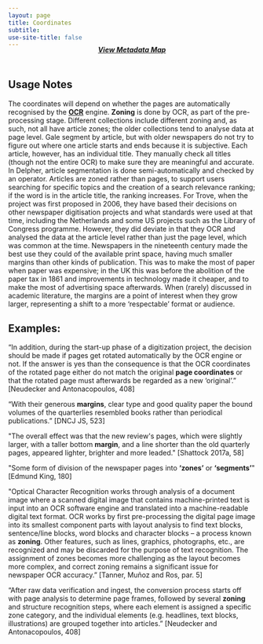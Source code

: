 ```yaml
---
layout: page
title: Coordinates
subtitle:  
use-site-title: false
---
```


<h4 style="text-align:center;font-style:italic;margin-top:-20px;margin-bottom:50px;"><a href="../../maps/coordinate">View Metadata Map</a></h4>

## Usage Notes

The coordinates will depend on whether the pages are automatically recognised by the [**OCR**](ocr.md) engine. **Zoning** is done by OCR, 
as part of the pre-processing stage. Different collections include different zoning and, as such, not all have 
article zones; the older collections tend to analyse data at page level. Gale segment by article, but 
with older newspapers do not try to figure out where one article starts and ends because it is subjective. 
Each article, however, has an individual title. They manually check all titles (though not the entire OCR) 
to make sure they are meaningful and accurate. In Delpher, article segmentation is done semi-automatically and 
checked by an operator. Articles are zoned rather than pages, to support users searching for specific topics and the 
creation of a search relevance ranking; if the word is in the article title, the ranking increases. 
For Trove, when the project was first proposed in 2006, they have based their decisions on other newspaper 
digitisation projects and what standards were used at that time, including the Netherlands and some US projects such as 
the Library of Congress programme. However, they did deviate in that they OCR and analysed the data at the article level 
rather than just the page level, which was common at the time. Newspapers in the nineteenth century made the best use they 
could of the available print space, having much smaller margins than other kinds of publication. This was to make the most of 
paper when paper was expensive; in the UK this was before the abolition of the paper tax in 1861 and improvements in technology made it 
cheaper, and to make the most of advertising space afterwards. When (rarely) discussed in academic literature, the 
margins are a point of interest when they grow larger, representing a shift to a more ‘respectable’ format or audience. 

## Examples:

“In addition, during the start-up phase of a digitization project, the decision should be made if 
pages get rotated automatically by the OCR engine or not. If the answer is yes than the consequence is 
that the OCR coordinates of the rotated page either do not match the original **page coordinates** or that 
the rotated page must afterwards be regarded as a new ‘original’.” \[Neudecker and Antonacopoulos, 408\]  
  
“With their generous **margins**, clear type and good quality paper the bound volumes of the quarterlies 
resembled books rather than periodical publications.” \[DNCJ JS, 523\]  
  
"The overall effect was that the new review's pages, which were slightly larger, with a taller bottom **margin**, 
and a line shorter than the old quarterly pages, appeared lighter, brighter and more leaded." \[Shattock 2017a, 58\]

"Some form of division of the newspaper pages into **‘zones’** or **‘segments’**" \[Edmund King, 180\]  
  
"Optical Character Recognition works through analysis of a document image where a scanned digital image that 
contains machine-printed text is input into an OCR software engine and translated into a machine-readable digital text 
format. OCR works by first pre-processing the digital page image into its smallest component parts with layout analysis 
to find text blocks, sentence/line blocks, word blocks and character blocks – a process known as **zoning**. Other features, 
such as lines, graphics, photographs, etc., are recognized and may be discarded for the purpose of text recognition. 
The assignment of zones becomes more challenging as the layout becomes more complex, and correct zoning remains a 
significant issue for newspaper OCR accuracy.” \[Tanner, Muñoz and Ros, par. 5\]  

“After raw data verification and ingest, the conversion process starts off with page analysis to determine page frames, 
followed by several **zoning** and structure recognition steps, where each element is assigned a specific zone category, 
and the individual elements (e.g. headlines, text blocks, illustrations) are grouped together into articles.” 
\[Neudecker and Antonacopoulos, 408\]

